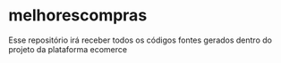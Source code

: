 # melhorescompras
Esse repositório irá receber todos os códigos fontes gerados dentro do projeto da plataforma ecomerce
